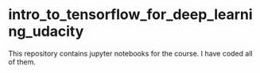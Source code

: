 # intro_to_tensorflow_for_deep_learning_udacity
This repository contains jupyter notebooks for the course. I have coded all of them.
